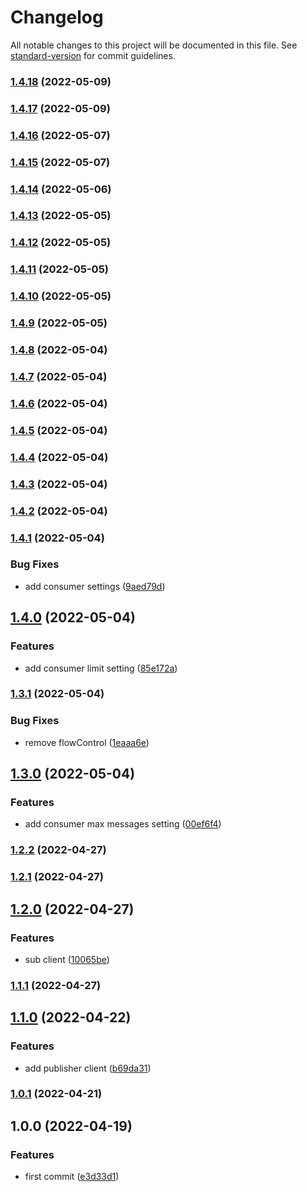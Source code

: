 # Changelog

All notable changes to this project will be documented in this file. See [standard-version](https://github.com/conventional-changelog/standard-version) for commit guidelines.

### [1.4.18](https://github.com/powerkernel/nats-client/compare/v1.4.17...v1.4.18) (2022-05-09)

### [1.4.17](https://github.com/powerkernel/nats-client/compare/v1.4.16...v1.4.17) (2022-05-09)

### [1.4.16](https://github.com/powerkernel/nats-client/compare/v1.4.15...v1.4.16) (2022-05-07)

### [1.4.15](https://github.com/powerkernel/nats-client/compare/v1.4.14...v1.4.15) (2022-05-07)

### [1.4.14](https://github.com/powerkernel/nats-client/compare/v1.4.13...v1.4.14) (2022-05-06)

### [1.4.13](https://github.com/powerkernel/nats-client/compare/v1.4.12...v1.4.13) (2022-05-05)

### [1.4.12](https://github.com/powerkernel/nats-client/compare/v1.4.11...v1.4.12) (2022-05-05)

### [1.4.11](https://github.com/powerkernel/nats-client/compare/v1.4.10...v1.4.11) (2022-05-05)

### [1.4.10](https://github.com/powerkernel/nats-client/compare/v1.4.9...v1.4.10) (2022-05-05)

### [1.4.9](https://github.com/powerkernel/nats-client/compare/v1.4.8...v1.4.9) (2022-05-05)

### [1.4.8](https://github.com/powerkernel/nats-client/compare/v1.4.7...v1.4.8) (2022-05-04)

### [1.4.7](https://github.com/powerkernel/nats-client/compare/v1.4.6...v1.4.7) (2022-05-04)

### [1.4.6](https://github.com/powerkernel/nats-client/compare/v1.4.5...v1.4.6) (2022-05-04)

### [1.4.5](https://github.com/powerkernel/nats-client/compare/v1.4.4...v1.4.5) (2022-05-04)

### [1.4.4](https://github.com/powerkernel/nats-client/compare/v1.4.3...v1.4.4) (2022-05-04)

### [1.4.3](https://github.com/powerkernel/nats-client/compare/v1.4.2...v1.4.3) (2022-05-04)

### [1.4.2](https://github.com/powerkernel/nats-client/compare/v1.4.1...v1.4.2) (2022-05-04)

### [1.4.1](https://github.com/powerkernel/nats-client/compare/v1.4.0...v1.4.1) (2022-05-04)


### Bug Fixes

* add consumer settings ([9aed79d](https://github.com/powerkernel/nats-client/commit/9aed79dcb9b51e36e70f6875231d5aec4e74316a))

## [1.4.0](https://github.com/powerkernel/nats-client/compare/v1.3.1...v1.4.0) (2022-05-04)


### Features

* add consumer limit setting ([85e172a](https://github.com/powerkernel/nats-client/commit/85e172af028977e6ccfab7d270dc3a5f6415d9c3))

### [1.3.1](https://github.com/powerkernel/nats-client/compare/v1.3.0...v1.3.1) (2022-05-04)


### Bug Fixes

* remove flowControl ([1eaaa6e](https://github.com/powerkernel/nats-client/commit/1eaaa6ea5848048cf6f0c6eca9a026329170aa34))

## [1.3.0](https://github.com/powerkernel/nats-client/compare/v1.2.2...v1.3.0) (2022-05-04)


### Features

* add consumer max messages setting ([00ef6f4](https://github.com/powerkernel/nats-client/commit/00ef6f4fe26c8cfe2c5f8ac13a293df19a3e1a26))

### [1.2.2](https://github.com/powerkernel/nats-client/compare/v1.2.1...v1.2.2) (2022-04-27)

### [1.2.1](https://github.com/powerkernel/nats-client/compare/v1.2.0...v1.2.1) (2022-04-27)

## [1.2.0](https://github.com/powerkernel/nats-client/compare/v1.1.1...v1.2.0) (2022-04-27)


### Features

* sub client ([10065be](https://github.com/powerkernel/nats-client/commit/10065be57ce2e2640331b02be089e75a861a61fa))

### [1.1.1](https://github.com/powerkernel/nats-client/compare/v1.1.0...v1.1.1) (2022-04-27)

## [1.1.0](https://github.com/powerkernel/nats-client/compare/v1.0.1...v1.1.0) (2022-04-22)


### Features

* add publisher client ([b69da31](https://github.com/powerkernel/nats-client/commit/b69da31edae328587cbb3c9d8b89977583ce769c))

### [1.0.1](https://github.com/powerkernel/nats-client/compare/v1.0.0...v1.0.1) (2022-04-21)

## 1.0.0 (2022-04-19)


### Features

* first commit ([e3d33d1](https://github.com/powerkernel/nats-client/commit/e3d33d18a4d9d1bfed7900866eb86cfb00fb2d6a))
